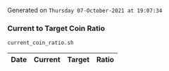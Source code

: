 Generated on `Thursday 07-October-2021 at 19:07:34`

### Current to Target Coin Ratio
`current_coin_ratio.sh`

Date|Current|Target|Ratio
---|---|---|---
